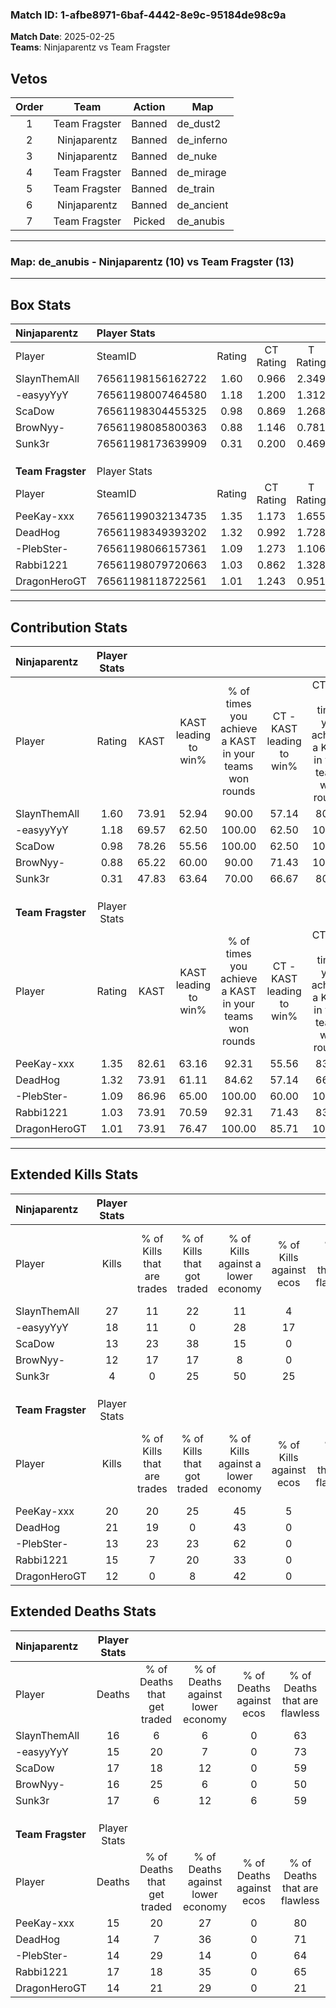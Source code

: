 ### Match ID: 1-afbe8971-6baf-4442-8e9c-95184de98c9a  
**Match Date**: 2025-02-25  
**Teams**: Ninjaparentz vs Team Fragster  

## Vetos  

| Order | Team | Action | Map |
| :---: | :--: | :----: | --- |
| 1 | Team Fragster | Banned | de_dust2 |
| 2 | Ninjaparentz | Banned | de_inferno |
| 3 | Ninjaparentz | Banned | de_nuke |
| 4 | Team Fragster | Banned | de_mirage |
| 5 | Team Fragster | Banned | de_train |
| 6 | Ninjaparentz | Banned | de_ancient |
| 7 | Team Fragster | Picked | de_anubis |

---  

### **Map**: de_anubis - Ninjaparentz (10) vs Team Fragster (13)  
---  

## Box Stats  

| **Ninjaparentz**  | Player Stats      |        |           |          |       |       |       |         |        |      |     |
| :- | :- | :-: | :-: | :-: | :-: | :-: | :-: | :-: | :-: | :-: | :-: |
| Player            | SteamID           | Rating | CT Rating | T Rating | KAST  |  ADR  | Kills | Assists | Deaths | K/D  | HS% |
| SlaynThemAll      | 76561198156162722 |  1.60  |   0.966   |  2.349   | 73.91 | 112.4 |  27   |    0    |   16   | 1.69 | 44  |
| -easyyYyY         | 76561198007464580 |  1.18  |   1.200   |  1.312   | 69.57 | 84.9  |  18   |    3    |   15   | 1.20 | 44  |
| ScaDow            | 76561198304455325 |  0.98  |   0.869   |  1.268   | 78.26 | 71.4  |  13   |    5    |   17   | 0.76 | 46  |
| BrowNyy-          | 76561198085800363 |  0.88  |   1.146   |  0.781   | 65.22 | 72.3  |  12   |    6    |   16   | 0.75 | 41  |
| Sunk3r            | 76561198173639909 |  0.31  |   0.200   |  0.469   | 47.83 | 39.3  |   4   |    3    |   17   | 0.24 | 50  |
|                   |                   |        |           |          |       |       |       |         |        |      |     |
|                   |                   |        |           |          |       |       |       |         |        |      |     |
|                   |                   |        |           |          |       |       |       |         |        |      |     |
| **Team Fragster** | Player Stats      |        |           |          |       |       |       |         |        |      |     |
| Player            | SteamID           | Rating | CT Rating | T Rating | KAST  |  ADR  | Kills | Assists | Deaths | K/D  | HS% |
| PeeKay-xxx        | 76561199032134735 |  1.35  |   1.173   |  1.655   | 82.61 | 85.2  |  20   |    3    |   15   | 1.33 | 25  |
| DeadHog           | 76561198349393202 |  1.32  |   0.992   |  1.728   | 73.91 | 76.3  |  21   |    2    |   14   | 1.50 | 66  |
| -PlebSter-        | 76561198066157361 |  1.09  |   1.273   |  1.106   | 86.96 | 66.0  |  13   |    5    |   14   | 0.93 | 38  |
| Rabbi1221         | 76561198079720663 |  1.03  |   0.862   |  1.328   | 73.91 | 74.1  |  15   |    6    |   17   | 0.88 | 80  |
| DragonHeroGT      | 76561198118722561 |  1.01  |   1.243   |  0.951   | 73.91 | 77.2  |  12   |    9    |   14   | 0.86 | 16  |
---  

## Contribution Stats  

| **Ninjaparentz**  | Player Stats |       |                      |                                                        |                           |                                                             |                          |                                                            |
| :- | :-: | :-: | :-: | :-: | :-: | :-: | :-: | :-: |
| Player            |    Rating    | KAST  | KAST leading to win% | % of times you achieve a KAST in your teams won rounds | CT - KAST leading to win% | CT - % of times you achieve a KAST in your teams won rounds | T - KAST leading to win% | T - % of times you achieve a KAST in your teams won rounds |
| SlaynThemAll      |     1.60     | 73.91 |        52.94         |                         90.00                          |           57.14           |                            80.00                            |          50.00           |                           100.00                           |
| -easyyYyY         |     1.18     | 69.57 |        62.50         |                         100.00                         |           62.50           |                           100.00                            |          62.50           |                           100.00                           |
| ScaDow            |     0.98     | 78.26 |        55.56         |                         100.00                         |           62.50           |                           100.00                            |          50.00           |                           100.00                           |
| BrowNyy-          |     0.88     | 65.22 |        60.00         |                         90.00                          |           71.43           |                           100.00                            |          50.00           |                           80.00                            |
| Sunk3r            |     0.31     | 47.83 |        63.64         |                         70.00                          |           66.67           |                            80.00                            |          60.00           |                           60.00                            |
|                   |              |       |                      |                                                        |                           |                                                             |                          |                                                            |
|                   |              |       |                      |                                                        |                           |                                                             |                          |                                                            |
|                   |              |       |                      |                                                        |                           |                                                             |                          |                                                            |
| **Team Fragster** | Player Stats |       |                      |                                                        |                           |                                                             |                          |                                                            |
| Player            |    Rating    | KAST  | KAST leading to win% | % of times you achieve a KAST in your teams won rounds | CT - KAST leading to win% | CT - % of times you achieve a KAST in your teams won rounds | T - KAST leading to win% | T - % of times you achieve a KAST in your teams won rounds |
| PeeKay-xxx        |     1.35     | 82.61 |        63.16         |                         92.31                          |           55.56           |                            83.33                            |          70.00           |                           100.00                           |
| DeadHog           |     1.32     | 73.91 |        61.11         |                         84.62                          |           57.14           |                            66.67                            |          63.64           |                           100.00                           |
| -PlebSter-        |     1.09     | 86.96 |        65.00         |                         100.00                         |           60.00           |                           100.00                            |          70.00           |                           100.00                           |
| Rabbi1221         |     1.03     | 73.91 |        70.59         |                         92.31                          |           71.43           |                            83.33                            |          70.00           |                           100.00                           |
| DragonHeroGT      |     1.01     | 73.91 |        76.47         |                         100.00                         |           85.71           |                           100.00                            |          70.00           |                           100.00                           |
---  

## Extended Kills Stats  

| **Ninjaparentz**  | Player Stats |                            |                            |                                    |                         |                              |                                 |                                       |                    |           |
| :- | :-: | :-: | :-: | :-: | :-: | :-: | :-: | :-: | :-: | :-: |
| Player            |    Kills     | % of Kills that are trades | % of Kills that got traded | % of Kills against a lower economy | % of Kills against ecos | % of Kills that are flawless | % of Kills that are close duels | % of Kills that are assisted by flash | Pistol Round Kills | AWP Kills |
| SlaynThemAll      |      27      |             11             |             22             |                 11                 |            4            |              63              |                7                |                   4                   |         4          |     2     |
| -easyyYyY         |      18      |             11             |             0              |                 28                 |           17            |              67              |                6                |                   0                   |         3          |     9     |
| ScaDow            |      13      |             23             |             38             |                 15                 |            0            |              62              |               23                |                   8                   |         0          |     0     |
| BrowNyy-          |      12      |             17             |             17             |                 8                  |            0            |              58              |               17                |                   8                   |         0          |     0     |
| Sunk3r            |      4       |             0              |             25             |                 50                 |           25            |              25              |               25                |                   0                   |         0          |     0     |
|                   |              |                            |                            |                                    |                         |                              |                                 |                                       |                    |           |
|                   |              |                            |                            |                                    |                         |                              |                                 |                                       |                    |           |
|                   |              |                            |                            |                                    |                         |                              |                                 |                                       |                    |           |
| **Team Fragster** | Player Stats |                            |                            |                                    |                         |                              |                                 |                                       |                    |           |
| Player            |    Kills     | % of Kills that are trades | % of Kills that got traded | % of Kills against a lower economy | % of Kills against ecos | % of Kills that are flawless | % of Kills that are close duels | % of Kills that are assisted by flash | Pistol Round Kills | AWP Kills |
| PeeKay-xxx        |      20      |             20             |             25             |                 45                 |            5            |              70              |                0                |                  10                   |         1          |     0     |
| DeadHog           |      21      |             19             |             0              |                 43                 |            0            |              48              |               10                |                   0                   |         4          |     0     |
| -PlebSter-        |      13      |             23             |             23             |                 62                 |            0            |              62              |                8                |                   0                   |         1          |     2     |
| Rabbi1221         |      15      |             7              |             20             |                 33                 |            0            |              73              |                0                |                   7                   |         1          |     0     |
| DragonHeroGT      |      12      |             0              |             8              |                 42                 |            0            |              50              |                8                |                   8                   |         0          |     0     |
## Extended Deaths Stats  

| **Ninjaparentz**  | Player Stats |                             |                                   |                          |                               |                            |                           |               |
| :- | :-: | :-: | :-: | :-: | :-: | :-: | :-: | :-: |
| Player            |    Deaths    | % of Deaths that get traded | % of Deaths against lower economy | % of Deaths against ecos | % of Deaths that are flawless | % of Deaths that are close | % of Deaths while blinded | Deaths to AWP |
| SlaynThemAll      |      16      |              6              |                 6                 |            0             |              63               |             0              |             6             |       1       |
| -easyyYyY         |      15      |             20              |                 7                 |            0             |              73               |             0              |            20             |       0       |
| ScaDow            |      17      |             18              |                12                 |            0             |              59               |             6              |             0             |       0       |
| BrowNyy-          |      16      |             25              |                 6                 |            0             |              50               |             13             |             0             |       1       |
| Sunk3r            |      17      |              6              |                12                 |            6             |              59               |             6              |             0             |       0       |
|                   |              |                             |                                   |                          |                               |                            |                           |               |
|                   |              |                             |                                   |                          |                               |                            |                           |               |
|                   |              |                             |                                   |                          |                               |                            |                           |               |
| **Team Fragster** | Player Stats |                             |                                   |                          |                               |                            |                           |               |
| Player            |    Deaths    | % of Deaths that get traded | % of Deaths against lower economy | % of Deaths against ecos | % of Deaths that are flawless | % of Deaths that are close | % of Deaths while blinded | Deaths to AWP |
| PeeKay-xxx        |      15      |             20              |                27                 |            0             |              80               |             0              |             0             |       3       |
| DeadHog           |      14      |              7              |                36                 |            0             |              71               |             7              |             0             |       2       |
| -PlebSter-        |      14      |             29              |                14                 |            0             |              64               |             14             |            14             |       2       |
| Rabbi1221         |      17      |             18              |                35                 |            0             |              65               |             12             |             6             |       3       |
| DragonHeroGT      |      14      |             21              |                29                 |            0             |              21               |             29             |             0             |       1       |
